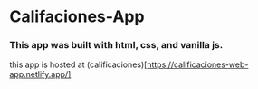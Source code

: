 # Califaciones-App

### This app was built with html, css, and vanilla js.

this app is hosted at (calificaciones)[https://calificaciones-web-app.netlify.app/]
